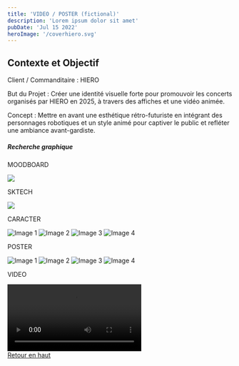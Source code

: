 ```yaml
---
title: 'VIDEO / POSTER (fictional)'
description: 'Lorem ipsum dolor sit amet'
pubDate: 'Jul 15 2022'
heroImage: '/coverhiero.svg'
---
```



<h2 class="text-center lg:text-4xl text-xl font-bold my-8">Contexte et Objectif</h2>

Client / Commanditaire : HIERO

But du Projet : Créer une identité visuelle forte pour promouvoir les concerts organisés par HIERO en 2025, à travers des affiches et une vidéo animée.

Concept : Mettre en avant une esthétique rétro-futuriste en intégrant des personnages robotiques et un style animé pour captiver le public et refléter une ambiance avant-gardiste.



<h5 class="text-center my-8">Recherche graphique</h5>
<p class="text-center">MOODBOARD</p>

<img class="rounded-xl" src="/hiero/moodboard.svg"></img>

<p class="text-center">SKTECH</p>

<img class="rounded-xl" src="/hiero/sketch.png"></img>

<p class="text-center" src="/hiero/">CARACTER</p>

<div class="grid grid-cols-2 lg:grid-cols-4 gap-4">
  <img class="w-full rounded-lg h-auto" src="/hiero/cara1.png" alt="Image 1">
  <img class="w-full rounded-lg h-auto" src="/hiero/cara2.png" alt="Image 2">
  <img class="w-full rounded-lg h-auto" src="/hiero/cara3.png" alt="Image 3">
  <img class="w-full rounded-lg h-auto" src="/hiero/cara4.png" alt="Image 4">
</div>



<p class="text-center my-6">POSTER</p>

<div class="grid grid-cols-2 lg:grid-cols-4 gap-4">
  <img class="w-full rounded-lg h-auto" src="/hiero/affiche1.png" alt="Image 1">
  <img class="w-full rounded-lg h-auto" src="/hiero/affiche2.png" alt="Image 2">
  <img class="w-full rounded-lg h-auto" src="/hiero/affiche3.png" alt="Image 3">
  <img class="w-full rounded-lg h-auto" src="/hiero/affiche4.png" alt="Image 4">
</div>


<p class="text-center my-6">VIDEO</p>

<div class="flex w-full justify-center items-center mb-20">
<video controls class="rounded-xl w-96">
  <source src="/hiero/video.mp4" type="video/mp4">
</video>
</div>

<div class="relative my-24">
  <a href="#" 
     class="flex justify-center rounded-xl p-4 active:bg-green active:text-black border-green lg:hover:bg-green lg:hover:text-black lg:transition-transform duration-300 lg:hover:translate-x-2 lg:hover:-translate-y-2">
      Retour en haut
  </a>
  <div class="absolute inset-0 border-2 rounded-xl border-green pointer-events-none"></div>
</div>

